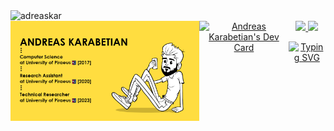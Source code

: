 <img src="https://komarev.com/ghpvc/?username=adreaskar&color=yellow&style=flat-square" alt="adreaskar" />

<!-- Banner and daily.dev card --> 
<div align="center" style="display:flex;flex-direction: row;">
<img style="width: 60%" src="https://github.com/adreaskar/adreaskar/blob/master/resources/3.png?raw=true"/>
<a href="https://app.daily.dev/adreaskar"><img src="https://api.daily.dev/devcards/3407dd0f72974c11b0ec92b83d11ecf5.png?r=60a" width="200" alt="Andreas Karabetian's Dev Card"/></a>
<div>
 
<!-- Stats -->
<div align="center">
  <a href="https://github.com/adreaskar">
  <img height="180em" src="https://github-readme-stats.vercel.app/api?username=adreaskar&&show_icons=true&title_color=ffffff&icon_color=ffdc40&text_color=ffffff&bg_color=151515&rank_icon=percentile" />
  <img height="180em" src="https://github-readme-stats.vercel.app/api/top-langs/?username=adreaskar&theme=buefy&layout=compact&title_color=ffffff&bg_color=151515&text_color=FFFEFE&hide=ejs,jupyter%20notebook&langs_count=7" />
  </a>
</div>

<!-- Typing  -->
<p align="center">
 
[![Typing SVG](https://readme-typing-svg.herokuapp.com/?lines=Web+development%20%2F%20design;Reasearcher+@+UniPi+(URPC);Everything+can+be+Dockerized!&width=500&height=50&color=ffdc40&center=true)](https://github.com/adreaskar)

</p>

